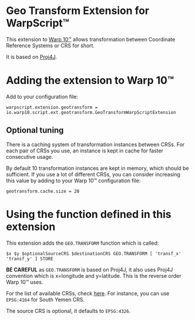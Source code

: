 # Geo Transform Extension for WarpScript™

This extension to [Warp 10™](https://github.com/senx/warp10-platform) allows transformation between Coordinate Reference Systems or CRS for short.

It is based on [Proj4J](https://github.com/locationtech/proj4j).

# Adding the extension to Warp 10™

Add to your configuration file:

```
warpscript.extension.geotransform = io.warp10.script.ext.geotransform.GeoTransformWarpScriptExtension
```

## Optional tuning

There is a caching system of transformation instances between CRSs. For each pair of CRSs you use, an instance is kept in cache for faster consecutive usage.

By default 10 transformation instances are kept in memory, which should be sufficient. If you use a lot of different CRSs, you can consider increasing this value by adding to your Warp 10™ configuration file:
```
geotransform.cache.size = 20
```

# Using the function defined in this extension

This extension adds the `GEO.TRANSFORM` function which is called:

```
$x $y $optionalSourceCRS $destinationCRS GEO.TRANSFORM [ 'transf_x' 'transf_y' ] STORE
```

**BE CAREFUL** as `GEO.TRANSFORM` is based on Proj4J, it also uses Proj4J convention which is x=longitude and y=latitude. This is the reverse order Warp 10™ uses.

For the list of available CRSs, check [here](https://github.com/locationtech/proj4j/tree/v1.0.0/src/main/resources/proj4/nad). For instance, you can use `EPSG:4164` for South Yemen CRS.

The source CRS is optional, it defaults to `EPSG:4326`.